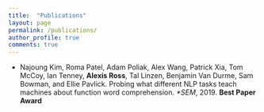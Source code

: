 ```yaml
---
title:  "Publications"
layout: page 
permalink: /publications/
author_profile: true
comments: true
---
```


<ul>
<li>Najoung Kim, Roma Patel, Adam Poliak, Alex Wang, Patrick Xia, Tom McCoy, Ian Tenney, <strong>Alexis Ross</strong>, Tal Linzen, Benjamin Van Durme, Sam Bowman, and Ellie Pavlick. Probing what different NLP tasks teach machines about function word comprehension. <i>*SEM</i>, 2019. <strong>Best Paper Award</strong></li>
</ul>

